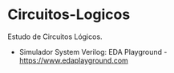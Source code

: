 # Circuitos-Logicos
Estudo de Circuitos Lógicos.
- Simulador System Verilog: EDA Playground - <https://www.edaplayground.com>
